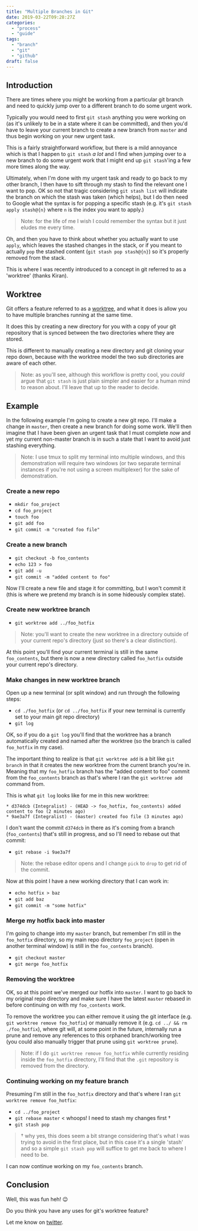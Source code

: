 ```yaml
---
title: "Multiple Branches in Git"
date: 2019-03-22T09:28:27Z
categories:
  - "process"
  - "guide"
tags:
  - "branch"
  - "git"
  - "github"
draft: false
---
```



## Introduction

There are times where you might be working from a particular git branch and need to quickly jump over to a different branch to do some urgent work.

Typically you would need to first `git stash` anything you were working on (as it's unlikely to be in a state where it can be committed), and then you'd have to leave your current branch to create a new branch from `master` and thus begin working on your new urgent task.

This is a fairly straightforward workflow, but there is a mild annoyance which is that I happen to `git stash` _a lot_ and I find when jumping over to a new branch to do some urgent work that I might end up `git stash`'ing a few more times along the way. 

Ultimately, when I'm done with my urgent task and ready to go back to my other branch, I then have to sift through my stash to find the relevant one I want to pop. OK so not that tragic considering `git stash list` will indicate the branch on which the stash was taken (which helps), but I do then need to Google what the syntax is for popping a specific stash (e.g. it's `git stash apply stash@{n}` where `n` is the index you want to apply.)

> Note: for the life of me I wish I could remember the syntax but it just eludes me every time.

Oh, and then you have to think about whether you actually want to use `apply`, which leaves the stashed changes in the stack, or if you meant to actually `pop` the stashed content (`git stash pop stash@{n}`) so it's properly removed from the stack.

This is where I was recently introduced to a concept in git referred to as a 'worktree' (thanks Kiran).

## Worktree

Git offers a feature referred to as a [worktree](https://git-scm.com/docs/git-worktree), and what it does is allow you to have multiple branches running at the same time.

It does this by creating a new directory for you with a copy of your git repository that is synced between the two directories where they are stored.

This is different to manually creating a new directory and git cloning your repo down, because with the worktree model the two sub directories are aware of each other.

> Note: as you'll see, although this workflow is pretty cool, you _could_ argue that `git stash` is just plain simpler and easier for a human mind to reason about. I'll leave that up to the reader to decide.

## Example

In the following example I'm going to create a new git repo. I'll make a change in `master`, then create a new branch for doing some work. We'll then imagine that I have been given an urgent task that I must complete _now_ and yet my current non-master branch is in such a state that I want to avoid just stashing everything.

> Note: I use tmux to split my terminal into multiple windows, and this demonstration will require two windows (or two separate terminal instances if you're not using a screen multiplexer) for the sake of demonstration.

### Create a new repo

- `mkdir foo_project`
- `cd foo_project`
- `touch foo`
- `git add foo`
- `git commit -m "created foo file"`

### Create a new branch

- `git checkout -b foo_contents`
- `echo 123 > foo`
- `git add -u`
- `git commit -m "added content to foo"`

Now I'll create a new file and stage it for committing, but I won't commit it (this is where we pretend my branch is in some hideously complex state).

### Create new worktree branch

- `git worktree add ../foo_hotfix`

> Note: you'll want to create the new worktree in a directory outside of your current repo's directory (just so there's a clear distinction).

At this point you'll find your current terminal is still in the same `foo_contents`, but there is now a new directory called `foo_hotfix` outside your current repo's directory.

### Make changes in new worktree branch

Open up a new terminal (or split window) and run through the following steps:

- `cd ./foo_hotfix` (or `cd ../foo_hotfix` if your new terminal is currently set to your main git repo directory)
- `git log`

OK, so if you do a `git log` you'll find that the worktree has a branch automatically created and named after the worktree (so the branch is called `foo_hotfix` in my case).

The important thing to realize is that `git worktree add` is a bit like `git branch` in that it creates the new worktree from the current branch you're in. Meaning that my `foo_hotfix` branch has the "added content to foo" commit from the `foo_contents` branch as that's where I ran the `git worktree add` command from.

This is what `git log` looks like for me in this new worktree:

```
* d374dcb (Integralist) - (HEAD -> foo_hotfix, foo_contents) added content to foo (2 minutes ago)
* 9ae3a7f (Integralist) - (master) created foo file (3 minutes ago)
```

I don't want the commit `d374dcb` in there as it's coming from a branch (`foo_contents`) that's still in progress, and so I'll need to rebase out that commit:

- `git rebase -i 9ae3a7f`

> Note: the rebase editor opens and I change `pick` to `drop` to get rid of the commit.

Now at this point I have a new working directory that I can work in:

- `echo hotfix > baz`
- `git add baz`
- `git commit -m "some hotfix"`

### Merge my hotfix back into master

I'm going to change into my `master` branch, but remember I'm still in the `foo_hotfix` directory, so my main repo directory `foo_project` (open in another terminal window) is still in the `foo_contents` branch).

- `git checkout master`
- `git merge foo_hotfix`

### Removing the worktree

OK, so at this point we've merged our hotfix into `master`. I want to go back to my original repo directory and make sure I have the latest `master` rebased in before continuing on with my `foo_contents` work.

To remove the worktree you can either remove it using the git interface (e.g. `git worktree remove foo_hotfix`) or manually remove it (e.g. `cd ../ && rm ./foo_hotfix`), where git will, at some point in the future, internally run a prune and remove any references to this orphaned branch/working tree (you could also manually trigger that prune using `git worktree prune`).

> Note: if I do `git worktree remove foo_hotfix` while currently residing inside the `foo_hotfix` directory, I'll find that the `.git` repository is removed from the directory.

### Continuing working on my feature branch

Presuming I'm still in the `foo_hotfix` directory and that's where I ran `git worktree remove foo_hotfix`:

- `cd ../foo_project`
- `git rebase master` < whoops! I need to stash my changes first †
- `git stash pop`

> † why yes, this does seem a bit strange considering that's what I was trying to avoid in the first place, but in this case it's a single 'stash' and so a simple `git stash pop` will suffice to get me back to where I need to be.

I can now continue working on my `foo_contents` branch.

## Conclusion

Well, this was fun heh! 😉

Do you think you have any uses for git's worktree feature? 

Let me know on [twitter](https://twitter.com/integralist).
